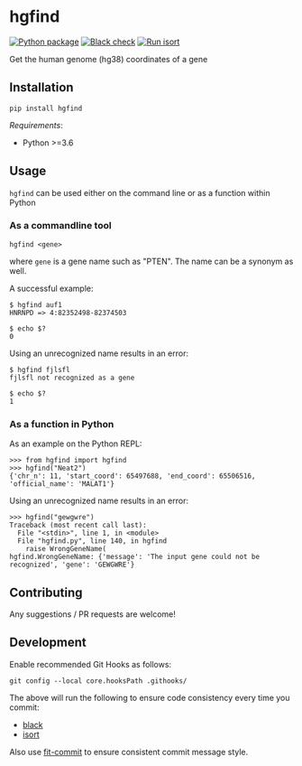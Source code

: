 # hgfind
[![Python package](https://github.com/mnahinkhan/hgfind/actions/workflows/python-package.yml/badge.svg)](https://github.com/mnahinkhan/hgfind/actions/workflows/python-package.yml)
[![Black check](https://github.com/mnahinkhan/hgfind/actions/workflows/black-check.yml/badge.svg)](https://github.com/mnahinkhan/hgfind/actions/workflows/black-check.yml)
[![Run isort](https://github.com/mnahinkhan/hgfind/actions/workflows/isort-check.yml/badge.svg)](https://github.com/mnahinkhan/hgfind/actions/workflows/isort-check.yml)

Get the human genome (hg38) coordinates of a gene

## Installation
```
pip install hgfind
```

*Requirements*:
 - Python >=3.6

## Usage

`hgfind` can be used either on the command line or as a function within
Python

### As a commandline tool
```
hgfind <gene>
```

where `gene` is a gene name such as "PTEN". The name can be a synonym as well.

A successful example:
```
$ hgfind auf1
HNRNPD => 4:82352498-82374503

$ echo $?
0
```

Using an unrecognized name results in an error:
```
$ hgfind fjlsfl
fjlsfl not recognized as a gene

$ echo $?
1
```

### As a function in Python
As an example on the Python REPL:
```
>>> from hgfind import hgfind
>>> hgfind("Neat2")
{'chr_n': 11, 'start_coord': 65497688, 'end_coord': 65506516, 'official_name': 'MALAT1'}
```

Using an unrecognized name results in an error:
```
>>> hgfind("gewgwre")
Traceback (most recent call last):
  File "<stdin>", line 1, in <module>
  File "hgfind.py", line 140, in hgfind
    raise WrongGeneName(
hgfind.WrongGeneName: {'message': 'The input gene could not be recognized', 'gene': 'GEWGWRE'}
```


## Contributing
Any suggestions / PR requests are welcome!

## Development
Enable recommended Git Hooks as follows:
```
git config --local core.hooksPath .githooks/
```
The above will run the following to ensure code consistency every time you
commit:
 - [black](https://github.com/psf/black)
 - [isort](https://github.com/PyCQA/isort)

Also use [fit-commit](https://github.com/m1foley/fit-commit) to ensure
consistent commit message style.
